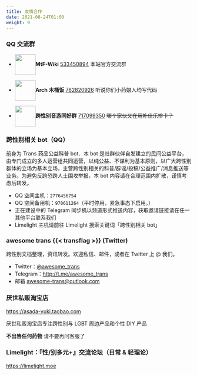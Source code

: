 ```yaml
---
title: 友情合作
date: 2021-08-24T01:00
weight: 9
---
```


### QQ 交流群

- <img src="/new/mtf-wiki-square.svg" style="display:inline;height:4em;vertical-align:middle">**MtF-Wiki** [533450894](https://jq.qq.com/?_wv=1027&k=Dhbm0jsr)
  本站官方交流群

- <img src="/images/arch_trans.png" style="display:inline;height:4em;vertical-align:middle">**Arch 木桶饭** [782820926](https://jq.qq.com/?_wv=1027&k=aVZipzyj)
  听说你们小药娘人均写代码

- <img src="/images/maimai-trans.png" style="display:inline;height:4em;vertical-align:middle">**跨性别音游同好群** [717099350](https://jq.qq.com/?_wv=1027&k=byC0cbS4)
  ~~哪个家伙又在用补佳乐排卡？~~

### 跨性别相关 bot（QQ）

前身为 Trans 药品公益科普 bot．本 bot 是社群伙伴自发建立的民间公益平台，由专门成立的多人运营组共同运营，以纯公益、不谋利为基本原则，以广大跨性别群体的立场为基本立场，主营跨性别相关的科普/辟谣/投稿/公益推广/消息推送等业务。为避免反跨恐跨人士围攻举报，本 bot 内容请在合理范围内扩散，谨慎考虑后转发。

- QQ 空间主机：`2776456754`
- QQ 空间备用机：`970611264`（平时停用，紧急事态下启用。）
- 正在建设中的 Telegram 同步机以频道形式推送内容，获取邀请链接请在任一其他平台联系我们
- Limelight 主机请前往 Limelight 搜索关键词「跨性别相关 bot」

### awesome trans {{< transflag >}} (Twitter)

跨性别文档整理，资讯转发。欢迎私信、邮件，或者在 Twitter 上 @ 我们。

- Twitter：[@awesome_trans](https://twitter.com/awesome_trans)
- Telegram：<http://t.me/awesome_trans>
- 邮箱 [awesome-trans@outlook.com](mailto:awesome-trans@outlook.com)

### 厌世私贩淘宝店

<https://asada-yuki.taobao.com>

厌世私贩淘宝店专注跨性别与 LGBT 周边产品和个性 DIY 产品

**不出售任何药物** 请不要再问客服了

### Limelight：『性/别多元+』交流论坛（日常 & 轻理论）

<https://limelight.moe>
